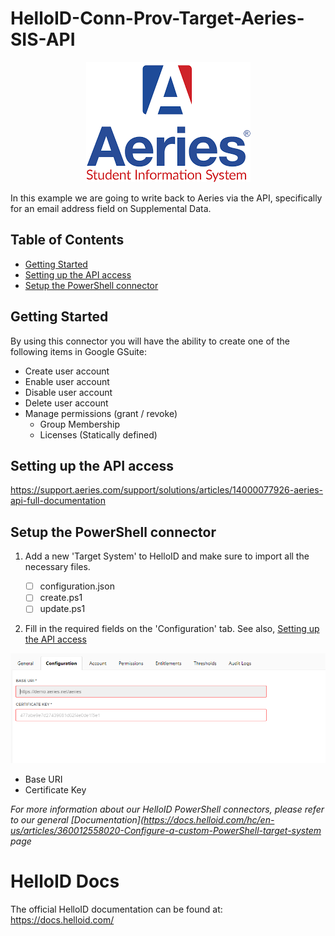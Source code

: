 # HelloID-Conn-Prov-Target-Aeries-SIS-API
<p align="center">
  <img src="Assets/logo.png">
</p>
In this example we are going to write back to Aeries via the API, specifically for an email address field on Supplemental Data.

<!-- TABLE OF CONTENTS -->
## Table of Contents
* [Getting Started](#getting-started)
* [Setting up the API access](#setting-up-the-api-access)
* [Setup the PowerShell connector](#setup-the-powerShell-connector)

<!-- GETTING STARTED -->
## Getting Started
By using this connector you will have the ability to create one of the following items in Google GSuite:

* Create user account 
* Enable user account
* Disable user account
* Delete user account
* Manage permissions (grant / revoke)
  * Group Membership
  * Licenses (Statically defined)


## Setting up the API access
https://support.aeries.com/support/solutions/articles/14000077926-aeries-api-full-documentation

## Setup the PowerShell connector
1. Add a new 'Target System' to HelloID and make sure to import all the necessary files.

    - [ ] configuration.json
    - [ ] create.ps1
    - [ ] update.ps1

2. Fill in the required fields on the 'Configuration' tab. See also, [Setting up the API access](#setting-up-the-api-access)

![image](Assets/configuration.png)
* Base URI
* Certificate Key

_For more information about our HelloID PowerShell connectors, please refer to our general [Documentation](https://docs.helloid.com/hc/en-us/articles/360012558020-Configure-a-custom-PowerShell-target-system page_
 
# HelloID Docs
The official HelloID documentation can be found at: https://docs.helloid.com/
